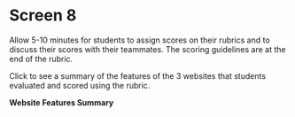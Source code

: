 # Screen 8

Allow 5-10 minutes for students to assign scores on their rubrics and to discuss their scores with their teammates. The scoring guidelines are at the end of the rubric.

Click to see a summary of the features of the 3 websites that students evaluated and scored using the rubric. 

**Website Features Summary**
<!--needs link(s)!-->
